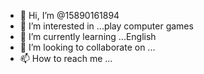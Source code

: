 - 👋 Hi, I’m @15890161894
- 👀 I’m interested in ...play computer games
- 🌱 I’m currently learning ...English
- 💞️ I’m looking to collaborate on ...
- 📫 How to reach me ...

<!---
15890161894/15890161894 is a ✨ special ✨ repository because its `README.md` (this file) appears on your GitHub profile.
You can click the Preview link to take a look at your changes.
--->
